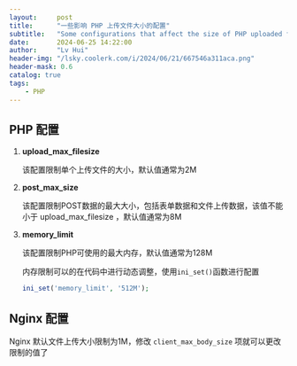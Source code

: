 ```yaml
---
layout:     post
title:      "一些影响 PHP 上传文件大小的配置"
subtitle:   "Some configurations that affect the size of PHP uploaded files"
date:       2024-06-25 14:22:00
author:     "Lv Hui"
header-img: "/lsky.coolerk.com/i/2024/06/21/667546a311aca.png"
header-mask: 0.6
catalog: true
tags:
    - PHP
---
```


## PHP 配置

1. **upload_max_filesize**
    
    该配置限制单个上传文件的大小，默认值通常为2M

2. **post_max_size** 

    该配置限制POST数据的最大大小，包括表单数据和文件上传数据，该值不能小于 upload_max_filesize ，默认值通常为8M

3. **memory_limit**

    该配置限制PHP可使用的最大内存，默认值通常为128M

    内存限制可以的在代码中进行动态调整，使用`ini_set()`函数进行配置

    ```php
    ini_set('memory_limit', '512M');
    ``` 

## Nginx 配置

Nginx 默认文件上传大小限制为1M，修改 `client_max_body_size` 项就可以更改限制的值了



